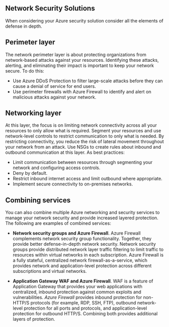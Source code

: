 ## Network Security Solutions

When considering your Azure security solution consider all the elements of defense in depth. 

## Perimeter layer

The network perimeter layer is about protecting organizations from network-based attacks against your resources. Identifying these attacks, alerting, and eliminating their impact is important to keep your network secure. To do this:

+ Use Azure DDoS Protection to filter large-scale attacks before they can cause a denial of service for end users.
+ Use perimeter firewalls with Azure Firewall to identify and alert on malicious attacks against your network.



## Networking layer

At this layer, the focus is on limiting network connectivity across all your resources to only allow what is required. Segment your resources and use network-level controls to restrict communication to only what is needed. By restricting connectivity, you reduce the risk of lateral movement throughout your network from an attack. Use NSGs to create rules about inbound and outbound communication at this layer. As best practices:

+ Limit communication between resources through segmenting your network and configuring access controls.
+ Deny by default.
+ Restrict inbound internet access and limit outbound where appropriate.
+ Implement secure connectivity to on-premises networks.


## Combining services

You can also combine multiple Azure networking and security services to manage your network security and provide increased layered protection.  The following are examples of combined services:

+ **Network security groups and Azure Firewall**. Azure Firewall complements network security group functionality. Together, they provide better defense-in-depth network security. Network security groups provide distributed network layer traffic filtering to limit traffic to resources within virtual networks in each subscription. Azure Firewall is a fully stateful, centralized network firewall-as-a-service, which provides network and application-level protection across different subscriptions and virtual networks.


+ **Application Gateway WAF and Azure Firewall**. WAF is a feature of Application Gateway that provides your web applications with centralized, inbound protection against common exploits and vulnerabilities. *Azure Firewall* provides inbound protection for non-HTTP/S protocols (for example, RDP, SSH, FTP), outbound network-level protection for all ports and protocols, and application-level protection for outbound HTTP/S. Combining both provides additional layers of protection.

